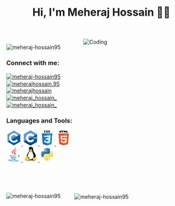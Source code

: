 <h1 align="center">Hi, I'm Meheraj Hossain 👋🏼</h1>
<br>
<br>
<img align="right" alt="Coding" width="300" height="300" src="https://media.tenor.com/6JptszQgCnkAAAAi/text-work.gif">
<p align="left"> <img src="https://komarev.com/ghpvc/?username=meheraj-hossain95&label=Profile%20views&color=0e75b6&style=flat" alt="meheraj-hossain95" /> </p>

<h3 align="left">Connect with me:</h3>
<p align="left">
<a href="https://linkedin.com/in/meheraj-hossain95" target="blank"><img align="center" src="https://raw.githubusercontent.com/rahuldkjain/github-profile-readme-generator/master/src/images/icons/Social/linked-in-alt.svg" alt="meheraj-hossain95" height="30" width="40" /></a>
<a href="https://fb.com/meherajhossain.95" target="blank"><img align="center" src="https://raw.githubusercontent.com/rahuldkjain/github-profile-readme-generator/master/src/images/icons/Social/facebook.svg" alt="meherajhossain.95" height="30" width="40" /></a>
<a href="https://www.codechef.com/users/meherajhossain" target="blank"><img align="center" src="https://cdn.jsdelivr.net/npm/simple-icons@3.1.0/icons/codechef.svg" alt="meherajhossain" height="30" width="40" /></a>
<a href="https://codeforces.com/profile/meheraj_hossain_" target="blank"><img align="center" src="https://raw.githubusercontent.com/rahuldkjain/github-profile-readme-generator/master/src/images/icons/Social/codeforces.svg" alt="meheraj_hossain_" height="30" width="40" /></a>
<a href="https://www.leetcode.com/meheraj_hossain_" target="blank"><img align="center" src="https://raw.githubusercontent.com/rahuldkjain/github-profile-readme-generator/master/src/images/icons/Social/leet-code.svg" alt="meheraj_hossain_" height="30" width="40" /></a>
</p>

<h3 align="left">Languages and Tools:</h3>
<p align="left"> <a href="https://www.cprogramming.com/" target="_blank" rel="noreferrer"> <img src="https://raw.githubusercontent.com/devicons/devicon/master/icons/c/c-original.svg" alt="c" width="40" height="40"/> </a> <a href="https://www.w3schools.com/cpp/" target="_blank" rel="noreferrer"> <img src="https://raw.githubusercontent.com/devicons/devicon/master/icons/cplusplus/cplusplus-original.svg" alt="cplusplus" width="40" height="40"/> </a> <a href="https://www.w3schools.com/css/" target="_blank" rel="noreferrer"> <img src="https://raw.githubusercontent.com/devicons/devicon/master/icons/css3/css3-original-wordmark.svg" alt="css3" width="40" height="40"/> </a> <a href="https://www.w3.org/html/" target="_blank" rel="noreferrer"> <img src="https://raw.githubusercontent.com/devicons/devicon/master/icons/html5/html5-original-wordmark.svg" alt="html5" width="40" height="40"/> </a> <a href="https://www.java.com" target="_blank" rel="noreferrer"> <img src="https://raw.githubusercontent.com/devicons/devicon/master/icons/java/java-original.svg" alt="java" width="40" height="40"/> </a> <a href="https://www.linux.org/" target="_blank" rel="noreferrer"> <img src="https://raw.githubusercontent.com/devicons/devicon/master/icons/linux/linux-original.svg" alt="linux" width="40" height="40"/> </a> <a href="https://www.python.org" target="_blank" rel="noreferrer"> <img src="https://raw.githubusercontent.com/devicons/devicon/master/icons/python/python-original.svg" alt="python" width="40" height="40"/> </a> </p>

</br></br></br>
<p><img align="left" src="https://github-readme-stats.vercel.app/api/top-langs?username=meheraj-hossain95&show_icons=true&locale=en&layout=compact" alt="meheraj-hossain95" width="35%"/></p>
<p>&nbsp;<img align="center" src="https://github-readme-stats.vercel.app/api?username=meheraj-hossain95&show_icons=true&locale=en" alt="meheraj-hossain95" /></p>
